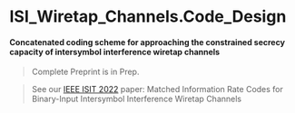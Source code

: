 # ISI_Wiretap_Channels.Code_Design

#### Concatenated coding scheme for approaching the constrained secrecy capacity of intersymbol interference wiretap channels
> Complete Preprint is in Prep.

> See our [IEEE ISIT 2022]([https://github.com/arianouri/ISI-Wiretap-Channels/tree/main/%5BSIMULATION_FILES%5D%20Constrained%20Secrecy%20Capacity](https://ieeexplore.ieee.org/abstract/document/9834578#citations)) paper: Matched Information Rate Codes for Binary-Input Intersymbol Interference Wiretap Channels
